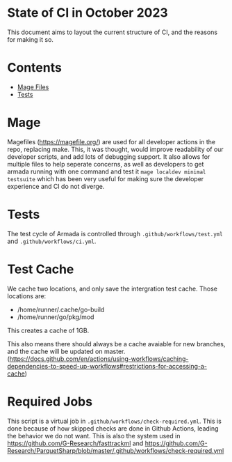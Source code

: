 # State of CI in October 2023

This document aims to layout the current structure of CI, and the reasons for making it so.

# Contents

- [Mage Files](#mage)
- [Tests](#tests)

# Mage

Magefiles (https://magefile.org/) are used for all developer actions in the repo, replacing make. This, it was thought, would improve readability of our developer scripts, and add lots of debugging support. It also allows for multiple files to help seperate concerns, as well as developers to get armada running with one command and test it `mage localdev minimal testsuite` which has been very useful for making sure the developer experience and CI do not diverge.

# Tests

The test cycle of Armada is controlled through `.github/workflows/test.yml` and `.github/workflows/ci.yml`.

# Test Cache

We cache two locations, and only save the intergration test cache. Those locations are:
- /home/runner/.cache/go-build
- /home/runner/go/pkg/mod

This creates a cache of 1GB.

This also means there should always be a cache avaiable for new branches, and the cache will be updated on master. (https://docs.github.com/en/actions/using-workflows/caching-dependencies-to-speed-up-workflows#restrictions-for-accessing-a-cache)


# Required Jobs

This script is a virtual job in `.github/workflows/check-required.yml`. This is done because of how skipped checks are done in Github Actions, leading the behavior we do not want. This is also the system used in https://github.com/G-Research/fasttrackml and https://github.com/G-Research/ParquetSharp/blob/master/.github/workflows/check-required.yml